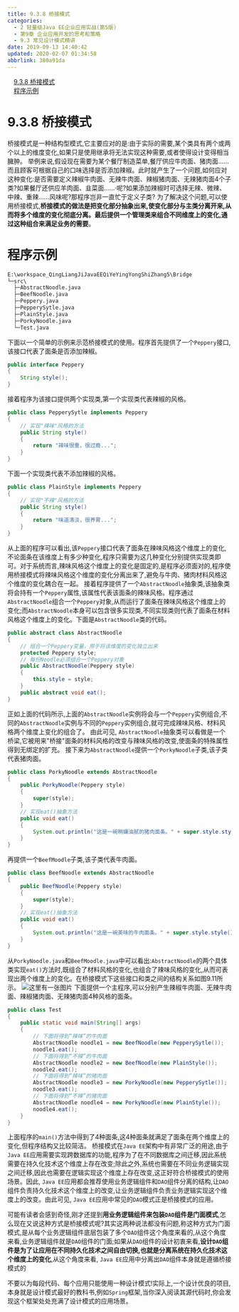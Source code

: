```yaml
---
title: 9.3.8 桥接模式
categories: 
  - 2 轻量级Java EE企业应用实战(第5版)
  - 第9章 企业应用开发的思考和策略
  - 9.3 常见设计模式精讲
date: 2019-09-13 14:40:42
updated: 2020-02-07 01:34:58
abbrlink: 380a91da
---
```

<div id='my_toc'><a href="/JavaReadingNotes/380a91da/#9-3-8-桥接模式" class="header_1">9.3.8 桥接模式</a>&nbsp;<br><a href="/JavaReadingNotes/380a91da/#程序示例" class="header_1">程序示例</a>&nbsp;<br></div>
<style>.header_1{margin-left: 1em;}.header_2{margin-left: 2em;}.header_3{margin-left: 3em;}.header_4{margin-left: 4em;}.header_5{margin-left: 5em;}.header_6{margin-left: 6em;}</style>
<!--more-->
<script>if (navigator.platform.search('arm')==-1){document.getElementById('my_toc').style.display = 'none';}var e,p = document.getElementsByTagName('p');while (p.length>0) {e = p[0];e.parentElement.removeChild(e);}</script>

<!--end-->
<!--SSTStart-->
# 9.3.8 桥接模式 #
桥接模式是一种结构型模式,它主要应对的是:由于实际的需要,某个类具有两个或两个以上的维度变化,如果只是使用继承将无法实现这种需要,或者使得设计变得相当臃肿。
举例来说,假设现在需要为某个餐厅制造菜单,餐厅供应牛肉面、猪肉面……而且顾客可根据自己的口味选择是否添加辣椒。此时就产生了一个问题,如何应对这种变化:是否需要定义辣椒牛肉面、无辣牛肉面、辣椒猪肉面、无辣猪肉面4个子类?如果餐厅还供应羊肉面、韭菜面……·呢?如果添加辣椒时可选择无辣、微辣、中辣、重辣……风味呢?那程序岂非一直忙于定义子类?
为了解决这个问题,可以使用桥接模式,**桥接模式的做法是把变化部分抽象出来,使变化部分与主类分离开来,从而将多个维度的变化彻底分离。最后提供一个管理类来组合不同维度上的变化,通过这种组合来满足业务的需要**。
# 程序示例 #
```cmd
E:\workspace_QingLiangJiJavaEEQiYeYingYongShiZhang5\Bridge
└─src\
  ├─AbstractNoodle.java
  ├─BeefNoodle.java
  ├─Peppery.java
  ├─PepperySytle.java
  ├─PlainStyle.java
  ├─PorkyNoodle.java
  └─Test.java
```
下面以一个简单的示例来示范桥接模式的使用。程序首先提供了一个`Peppery`接口,该接口代表了面条是否添加辣椒。
```java
public interface Peppery
{
    String style();
}
```
接着程序为该接口提供两个实现类,第一个实现类代表辣椒的风格。
```java
public class PepperySytle implements Peppery
{
    // 实现"辣味"风格的方法
    public String style()
    {
        return "辣味很重，很过瘾...";
    }
}
```
下面一个实现类代表不添加辣椒的风格。
```java
public class PlainStyle implements Peppery
{
    // 实现"不辣"风格的方法
    public String style()
    {
        return "味道清淡，很养胃...";
    }
}
```
从上面的程序可以看出,该`Peppery`接口代表了面条在辣味风格这个维度上的变化,不论面条在该维度上有多少种变化,程序只需要为这几种变化分别提供实现类即可。对于系统而言,辣味风格这个维度上的变化是固定的,是程序必须面对的,程序使用桥接模式将辣味风格这个维度的变化分离出来了,避免与牛肉、猪肉材料风格这个维度的变化耦合在一起。
接着程序提供了一个`AbstractNoodle`抽象类,该抽象类将会持有一个`Peppery`属性,该属性代表该面条的辣味风格。程序通过`AbstractNoodle`组合一个`Peppery`对象,从而运行了面条在辣味风格这个维度上的变化;而`AbstractNoodle`本身可以包含很多实现类,不同实现类则代表了面条在材料风格这个维度上的变化。下面是`AbstractNoodle`类的代码。
```java
public abstract class AbstractNoodle
{
    // 组合一个Peppery变量，用于将该维度的变化独立出来
    protected Peppery style;
    // 每份Noodle必须组合一个Peppery对象
    public AbstractNoodle(Peppery style)
    {
        this.style = style;
    }
    public abstract void eat();
}
```
正如上面的代码所示,上面的`AbstractNoodle`实例将会与一个`Peppery`实例组合,不同的`AbstractNoodle`实例与不同的`Peppery`实例组合,就可完成辣味风格、材料风格两个维度上变化的组合了。
由此可见, `AbstractNoodle`抽象类可以看做是一个桥梁,它被用来"桥接"面条的材料风格的改变与辣味风格的改变,使面条的特殊属性得到无绑定的扩充。
接下来为`AbstractNoodle`提供一个`PorkyNoodle`子类,该子类代表猪肉面。
```java
public class PorkyNoodle extends AbstractNoodle
{
    public PorkyNoodle(Peppery style)
    {
        super(style);
    }
    // 实现eat()抽象方法
    public void eat()
    {
        System.out.println("这是一碗稍嫌油腻的猪肉面条。" + super.style.style());
    }
}
```
再提供一个`BeefMoodle`子类,该子类代表牛肉面。
```java
public class BeefNoodle extends AbstractNoodle
{
    public BeefNoodle(Peppery style)
    {
        super(style);
    }
    // 实现eat()抽象方法
    public void eat()
    {
        System.out.println("这是一碗美味的牛肉面条。" + super.style.style());
    }
}
```
从`PorkyNoodle.java`和`BeefMoodle.java`中可以看出:`AbstractNoodle`的两个具体类实现`eat()`方法时,既组合了材料风格的变化,也组合了辣味风格的变化,从而可表现出两个维度上的变化。在桥接模式下这些接口和类之间的结构关系如图9.11所示。
![这里有一张图片](https://image-1257720033.cos.ap-shanghai.myqcloud.com/blog/readbooknote/QingLiangJiJavaEEQiYeYingYongShiZhan5/ch9/5.png)
下面提供一个主程序,可以分别产生辣椒牛肉面、无辣牛肉面、辣椒猪肉面、无辣猪肉面4种风格的面条。
```java
public class Test
{
    public static void main(String[] args)
    {
        // 下面将得到“辣味”的牛肉面
        AbstractNoodle noodle1 = new BeefNoodle(new PepperySytle());
        noodle1.eat();
        // 下面将得到“不辣”的牛肉面
        AbstractNoodle noodle2 = new BeefNoodle(new PlainStyle());
        noodle2.eat();
        // 下面将得到“辣味”的猪肉面
        AbstractNoodle noodle3 = new PorkyNoodle(new PepperySytle());
        noodle3.eat();
        // 下面将得到“不辣”的猪肉面
        AbstractNoodle noodle4 = new PorkyNoodle(new PlainStyle());
        noodle4.eat();
    }
}
```
上面程序的`main()`方法中得到了4种面条,这4种面条就满足了面条在两个维度上的变化,但程序结构又比较简洁。
桥接模式在`Java EE`架构中有非常广泛的用途,由于`Java EE`应用需要实现跨数据库的功能,程序为了在不同数据库之间迁移,因此系统需要在持久化技术这个维度上存在改变;除此之外,系统也需要在不同业务逻辑实现之间迁移,因此也需要在逻辑实现这个维度上存在改变,这正好符合桥接模式的使用场景。因此, `Java EE`应用都会推荐使用业务逻辑组件和`DAO`组件分离的结构,让`DAO`组件负责持久化技术这个维度上的改变,让业务逻辑组件负责业务逻辑实现这个维度上的改变。由此可见, `Java EE`应用中常见的`DAO`模式正是桥接模式的应用。

可能有读者会感到奇怪,刚才还提到**用业务逻辑组件来包装`DAO`组件是门面模式**,怎么现在又说这种方式是桥接模式呢?其实这两种说法都没有问题,称这种方式为门面模式,是从每个业务逻辑组件底层包装了多个`DAO`组件这个角度来看的,从这个角度来看,业务逻辑组件就是`DAO`组件的门面;如果从`DAO`组件的设计初衷来看,**设计`DAO`组件是为了让应用在不同持久化技术之间自由切换,也就是分离系统在持久化技术这个维度上的变化**,从这个角度来看, `Java EE`应用中分离出`DAO`组件本身就是遵循桥接模式的

不要以为每段代码、每个应用只能使用一种设计模式!实际上,一个设计优良的项目,本身就是设计模式最好的教科书,例如`Spring`框架,当你深入阅读其源代码时,你会发现这个框架处处充满了设计模式的应用场景。

<!--SSTStop-->

